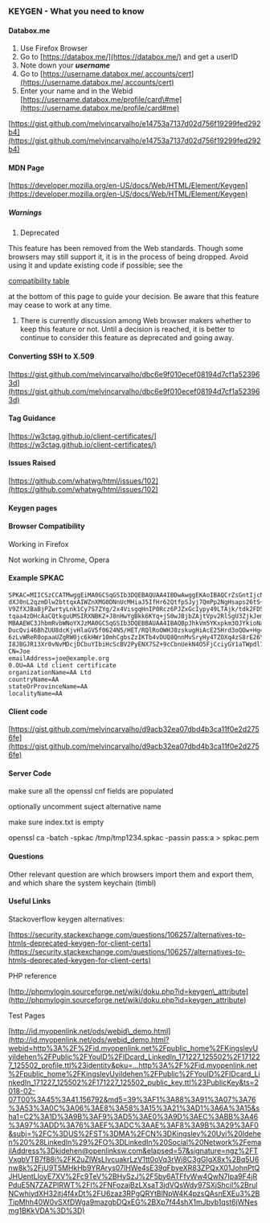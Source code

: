 ### **KEYGEN - What you need to know**

#### Databox.me

1. Use Firefox Browser
2. Go to [https://databox.me/](https://databox.me/) and get a userID
3. Note down your _**username**_
4. Go to [https://username.databox.me/,accounts/cert](https://username.databox.me/,accounts/cert)
5. Enter your name and in the Webid [https://username.databox.me/profile/card\#me](https://username.databox.me/profile/card#me)

[https://gist.github.com/melvincarvalho/e14753a7137d02d756f19299fed292b4](https://gist.github.com/melvincarvalho/e14753a7137d02d756f19299fed292b4)

#### MDN Page

[https://developer.mozilla.org/en-US/docs/Web/HTML/Element/Keygen](https://developer.mozilla.org/en-US/docs/Web/HTML/Element/Keygen)

##### Warnings

1. Deprecated

This feature has been removed from the Web standards. Though some browsers may still support it, it is in the process of being dropped. Avoid using it and update existing code if possible; see the

[compatibility table](https://developer.mozilla.org/en-US/docs/Web/HTML/Element/Keygen#Browser_compatibility)

at the bottom of this page to guide your decision. Be aware that this feature may cease to work at any time.

1. There is currently discussion among Web browser makers whether to keep this feature or not. Until a decision is reached, it is better to continue to consider this feature as deprecated and going away.

#### Converting SSH to X.509

[https://gist.github.com/melvincarvalho/dbc6e9f010ecef08194d7cf1a523963d](https://gist.github.com/melvincarvalho/dbc6e9f010ecef08194d7cf1a523963d)

#### **Tag Guidance**

[https://w3ctag.github.io/client-certificates/](https://w3ctag.github.io/client-certificates/)

#### Issues Raised

[https://github.com/whatwg/html/issues/102](https://github.com/whatwg/html/issues/102)

#### **Keygen pages**

#### **Browser Compatibility**

Working in Firefox

Not working in Chrome, Opera

#### Example SPKAC

```
SPKAC=MIICSzCCATMwggEiMA0GCSqGSIb3DQEBAQUAA4IBDwAwggEKAoIBAQCrZsGntIjcNwRhRyBKF/fw3N4eJyOseG2bGyxqtp7
dXJ0nL2qzmDlw2bttqxAIWZnXMG0DNnUcMHiaJ5IfHr62QtfpSJyj7QmPp2NgHsaps26tS+pdroPEajwbffLUBcZxm9DnQDpMvifx
V9ZfXJBaBjPZwrtyLnk1Cy7S7ZYg/2x4VisgqHnIP0Rcz6PJZxGcIypy49LTAjk/tdk2FD5hMQixDvnJl0C2Yq4k+UOgAFIWDJ4YK
tqaa4zDHcAaCQtkguUMSIRXNBKZ+J8nHwYgBkk6KYq+jS0wJBjbZAjtVpv2RlSgU3ZjkJemGU+44SnQXbI1TgRaMnZP65YiGdbTAg
MBAAEWC3JhbmRvbWNoYXJzMA0GCSqGSIb3DQEBBAUAA4IBAQBpJhkVm5YKxpkm3OJYkioNa9ZCyOVr30Yi3MGqcRXMh4LfMpc5zOz
DucQvi46BhZUU8dcKjvHlaGV5f0624N5/HET/RQlRoOWHJ0zskugHiAcE25Hrd3oQOw+Hg4nDejvPdJUwflWrz06gRKGyJhe0209Y
6zLvWReR0opaaUZgRW0jc6kHWr10mhCgbsZzIKTb4vDUQ8QnnMvSryHy4TZOXq4zS8rE26Yyep7+wxw2iy8I97/S3UCks/iN9RiCW
I8JBGJR13Xr0vNvMDcjDCbuYIbiHcScBV2PyENX7SZ+9cCbnUekN4O5FjCciyGY1aTWpdl7nXJ9iYEKaYVmzjiY
CN=Joe
emailAddress=joe@example.org
0.OU=AA Ltd client certificate
organizationName=AA Ltd
countryName=AA
stateOrProvinceName=AA
localityName=AA
```

#### Client code

[https://gist.github.com/melvincarvalho/d9acb32ea07dbd4b3ca11f0e2d2756fe](https://gist.github.com/melvincarvalho/d9acb32ea07dbd4b3ca11f0e2d2756fe)

#### Server Code

make sure all the openssl cnf fields are populated

optionally uncomment suject alternative name

make sure index.txt is empty

openssl ca -batch -spkac /tmp/tmp1234.spkac -passin pass:a &gt; spkac.pem

#### Questions

Other relevant question are which browsers import them and export them, and which share the system keychain  \(timbl\)

#### Useful Links

Stackoverflow keygen alternatives:

[https://security.stackexchange.com/questions/106257/alternatives-to-htmls-deprecated-keygen-for-client-certs](https://security.stackexchange.com/questions/106257/alternatives-to-htmls-deprecated-keygen-for-client-certs)

PHP reference

[http://phpmylogin.sourceforge.net/wiki/doku.php?id=keygen\_attribute](http://phpmylogin.sourceforge.net/wiki/doku.php?id=keygen_attribute)

Test Pages

[http://id.myopenlink.net/ods/webid\_demo.html](http://id.myopenlink.net/ods/webid_demo.html?webid=http%3A%2F%2Fid.myopenlink.net%2Fpublic_home%2FKingsleyUyiIdehen%2FPublic%2FYouID%2FIDcard_LinkedIn_171227_125502%2F171227_125502_profile.ttl%23identity&pku=...http%3A%2F%2Fid.myopenlink.net%2Fpublic_home%2FKingsleyUyiIdehen%2FPublic%2FYouID%2FIDcard_LinkedIn_171227_125502%2F171227_125502_public_key.ttl%23PublicKey&ts=2018-02-07T00%3A45%3A41.156792&md5=39%3AF1%3A88%3A91%3A07%3A76%3A53%3A0C%3A06%3AE8%3A58%3A15%3A21%3AD1%3A6A%3A15&sha1=C2%3A1D%3A9B%3AF9%3AD5%3AE0%3A9D%3AEC%3ABB%3A46%3A97%3ADD%3A76%3AEF%3ADC%3AAE%3AF8%3A9B%3A29%3AF0&subj=%2FC%3DUS%2FST%3DMA%2FCN%3DKingsley%20Uyi%20Idehen%20%28LinkedIn%29%2FO%3DLinkedIn%20Social%20Network%2FemailAddress%3Dkidehen@openlinksw.com&elapsed=57&signature=ngz%2FTVxgbVTB7f88i%2FK2uZlWsLIvcuakrLzV1tt0oVq3rWi8C3gGIgX8x%2Bq5U6nw8k%2FjU9T5MHkHb9YRArys07lHWe4sE39qFbyeXR83ZPQxX01JohnPtQJHUentLIoyE7XV%2Fc9TeV%2BHySzJ%2F5by6ATFfyWw4QwN7Ipa9F4jRPduE5N7ZAZPlRWT%2Fl%2FNFozajBzLXsaT3jdVQsWdy97SXjShciI%2BrulNCwhiydXH32itj4f4xDt%2FU6zaz3RPgQRYtBlNpW4K4pzsQAsnEXEu3%2BTipMhh40W0vSXfDWga9mazgbDQxEG%2BXp7f44shX1mJbyb1qst6jWNesmg1BKkVDA%3D%3D)

